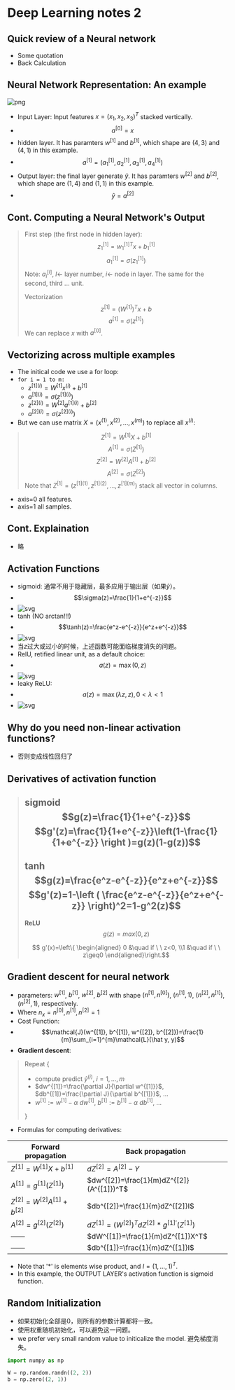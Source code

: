 # Deep Learning notes 2

## Quick review of a Neural network
- Some quotation
- Back Calculation

## Neural Network Representation: An example
![png](source\Neural-Network-One-hidden-layer.png)
- Input Layer: Input features $x=(x_1, x_2, x_3)^T$ stacked vertically.
- $$a^{[0]}=x$$
- hidden layer. It has paramters $w^{[1]}$ and $b^{[1]}$, which shape are $(4, 3)$ and $(4, 1)$ in this example.
- $$a^{[1]}=(a_1^{[1]}, a_2^{[1]}, a_3^{[1]}, a_4^{[1]})$$
- Output layer: the final layer generate $\hat y$. It has paramters $w^{[2]}$ and $b^{[2]}$, which shape are $(1, 4)$ and $(1, 1)$ in this example.
- $$\hat y=a^{[2]}$$

## Cont. Computing a Neural Network's Output
> First step (the first node in hidden layer): 
> $$z_1^{[1]}=w_1^{[1]T}x+b_1^{[1]}$$
> $$a_1^{[1]}=\sigma(z_1^{[1]})$$
> Note: $a_i^{[l]}$, $l\leftarrow$ layer number,  $i\leftarrow$ node in layer.
> The same for the second, third ... unit.
>
> Vectorization
> $$z^{[1]}=(W^{[1]})^Tx+b$$
> $$a^{[1]}=\sigma(z^{[1]})$$
> We can replace $x$ with $a^{[0]}$.

## Vectorizing across multiple examples
- The initical code we use a for loop:
- ```for i = 1 to m:```
  - $z^{[1](i)}=W^{[1]}x^{(i)}+b^{[1]}$
  - $a^{[1](i)}=\sigma(z^{[1](i)})$
  - $z^{[2](i)}=W^{[2]}a^{[1](i)}+b^{[2]}$
  - $a^{[2](i)}=\sigma(z^{[2](i)})$
- But we can use matrix $X=(x^{(1)}, x^{(2)}, ..., x^{(m)})$ to replace all $x^{(i)}$: 
> $$Z^{[1]}=W^{[1]}X+b^{[1]}$$
> $$A^{[1]}=\sigma(Z^{[1]})$$
> $$Z^{[2]}=W^{[2]}A^{[1]}+b^{[2]}$$
> $$A^{[2]}=\sigma(Z^{[2]})$$
> Note that $Z^{[1]}=(z^{[1](1)}, z^{[1](2)}, ..., z^{[1](m)})$ stack all vector in columns.
- axis=0 all features.
- axis=1 all samples.

## Cont. Explaination
- 略

## Activation Functions
- sigmoid: 通常不用于隐藏层，最多应用于输出层（如果$\hat y$）。
- $$\sigma(z)=\frac{1}{1+e^{-z}}$$
- ![svg](source/sigmoid_funtion.svg)
- tanh (NO arctan!!!)
- $$\tanh(z)=\frac{e^z-e^{-z}}{e^z+e^{-z}}$$
- ![svg](source/tanh_funtion.svg)
- 当$z$过大或过小的时候，上述函数可能面临梯度消失的问题。
- RelU, retified linear unit, as a default choice:
- $$a(z)=\max(0, z)$$
- ![svg](source/relu_funtion.svg)
- leaky ReLU:
- $$a(z)=\max(\lambda z, z), 0<\lambda <1$$
- ![svg](source/leaky_relu_funtion.svg)

## Why do you need non-linear activation functions?
- 否则变成线性回归了

## Derivatives of activation function
> <b>sigmoid</b>
> $$g(z)=\frac{1}{1+e^{-z}}$$
> $$g'(z)=\frac{1}{1+e^{-z}}\left(1-\frac{1}{1+e^{-z}} \right )=g(z)(1-g(z))$$
> ---
> <b>tanh</b>
> $$g(z)=\frac{e^z-e^{-z}}{e^z+e^{-z}}$$
> $$g'(z)=1-\left ( \frac{e^z-e^{-z}}{e^z+e^{-z}}
\right)^2=1-g^2(z)$$
> ---
> <b>ReLU</b>
> $$g(z)=max(0, z)$$
> 
> $$ g'(x)=\left\{ \begin{aligned} 0 &\quad if \ \ z<0,  \\1 &\quad if \ \ z\geq0 \end{aligned}\right.$$


## Gradient descent for neural network
- parameters: $w^{[1]}$, $b^{[1]}$, $w^{[2]}$, $b^{[2]}$ with shape $(n^{[1]}, n^{[0]})$, $(n^{[1]}, 1)$, $(n^{[2]}, n^{[1]})$, $(n^{[2]}, 1)$, respectively.
- Where $n_x=n^{[0]}, n^{[1]}, n^{[2]}=1$ 
- Cost Function:
- $$\mathcal{J}(w^{[1]}, b^{[1]}, w^{[2]}, b^{[2]})=\frac{1}{m}\sum_{i=1}^{m}\mathcal{L}(\hat y, y)$$
- <b>Gradient descent</b>:
> Repeat {
> - compute predict $\hat y^{(i)}$, $i=1, ..., m$
> - $dw^{[1]}=\frac{\partial J}{\partial w^{[1]}}$, $db^{[1]}=\frac{\partial J}{\partial b^{[1]}}$, ...
> - $w^{[1]}:=w^{[1]}-\alpha \ dw^{[1]}$, $b^{[1]}:=b^{[1]}-\alpha \ db^{[1]}$, ...
> 
> }
- Formulas for computing derivatives:

|Forward propagation| Back propagation|
|-------------------|-----------------|
|$Z^{[1]}=W^{[1]}X+b^{[1]}$|$dZ^{[2]}=A^{[2]}-Y$|
|$A^{[1]}=g^{[1]}(Z^{[1]})$|$dw^{[2]}=\frac{1}{m}dZ^{[2]}(A^{[1]})^T$|
|$Z^{[2]}=W^{[2]}A^{[1]}+b^{[2]}$|$db^{[2]}=\frac{1}{m}dZ^{[2]}I$|
|$A^{[2]}=g^{[2]}(Z^{[2]})$|$dZ^{[1]}=(W^{[2]})^TdZ^{[2]}*g^{[1]'}(Z^{[1]})$|
|——|$dW^{[1]}=\frac{1}{m}dZ^{[1]}X^T$|
|——|$db^{[1]}=\frac{1}{m}dZ^{[1]}I$|
- Note that '$*$' is elements wise product, and $I=(1, ..., 1)^T$.
- In this example, the OUTPUT LAYER's activation function is sigmoid function. 

## Random Initialization
- 如果初始化全部是0，则所有的参数计算都将一致。
- 使用权重随机初始化，可以避免这一问题。
- we prefer very small random value to initicalize the model. 避免梯度消失。
```python
import numpy as np

W = np.random.randn((2, 2))
b = np.zero((2, 1))
```







































